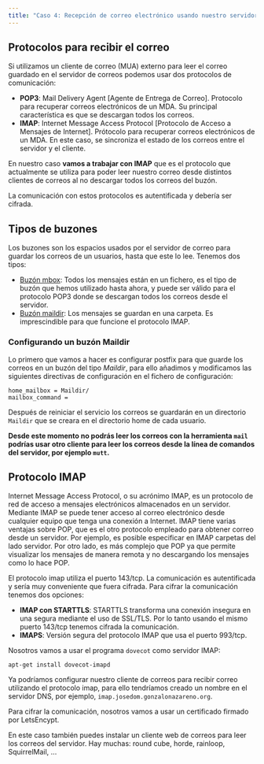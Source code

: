 ```yaml
---
title: "Caso 4: Recepción de correo electrónico usando nuestro servidor de correos"
---
```


## Protocolos para recibir el correo

Si utilizamos un cliente de correo (MUA) externo para leer el correo guardado en el servidor de correos podemos usar dos protocolos de comunicación:

* **POP3**: Mail Delivery Agent [Agente de Entrega de Correo]. Protocolo para recuperar correos electrónicos de un MDA. Su principal característica es que se descargan todos los correos.
* **IMAP**: Internet Message Access Protocol [Protocolo de Acceso a Mensajes de Internet]. Prótocolo para recuperar correos electrónicos de un MDA. En este caso, se sincroniza el estado de los correos entre el servidor y el cliente.

En nuestro caso **vamos a trabajar con IMAP** que es el protocolo que actualmente se utiliza para poder leer nuestro correo desde distintos clientes de correos al no descargar todos los correos del buzón.

La comunicación con estos protocolos es autentificada y debería ser cifrada. 

## Tipos de buzones

Los buzones son los espacios usados por el servidor de correo para guardar los correos de un usuarios, hasta que este lo lee. Tenemos dos tipos:

* [Buzón mbox](https://es.wikipedia.org/wiki/Mbox): Todos los mensajes están en un fichero, es el tipo de buzón que hemos utilizado hasta ahora, y puede ser válido para el protocolo POP3 donde se descargan todos los correos desde el servidor.
* [Buzón maildir](https://es.wikipedia.org/wiki/Maildir): Los mensajes se guardan en una carpeta. Es imprescindible para que funcione el protocolo IMAP.

### Configurando un buzón Maildir

Lo primero que vamos a hacer es configurar postfix para que guarde los correos en un buzón del tipo *Maildir*, para ello añadimos y modificamos las siguientes directivas de configuración en el fichero de configuración:
	
	home_mailbox = Maildir/
	mailbox_command =

Después de reiniciar el servicio los correos se guardarán en un directorio `Maildir` que se creara en el directorio home de cada usuario.

**Desde este momento no podrás leer los correos con la herramienta `mail` podrías usar otro cliente para leer los correos desde la línea de comandos del servidor, por ejemplo `mutt`.**

## Protocolo IMAP

Internet Message Access Protocol, o su acrónimo IMAP, es un protocolo de red de acceso a mensajes electrónicos almacenados en un servidor. Mediante IMAP se puede tener acceso al correo electrónico desde cualquier equipo que tenga una conexión a Internet. IMAP tiene varias ventajas sobre POP, que es el otro protocolo empleado para obtener correo desde un servidor. Por ejemplo, es posible especificar en IMAP carpetas del lado servidor. Por otro lado, es más complejo que POP ya que permite visualizar los mensajes de manera remota y no descargando los mensajes como lo hace POP.

El protocolo imap utiliza el puerto 143/tcp. La comunicación es autentificada y sería muy conveniente que fuera cifrada. Para cifrar la comunicación tenemos dos opciones:

* **IMAP con STARTTLS**: STARTTLS transforma una conexión insegura en una segura mediante el uso de SSL/TLS. Por lo tanto usando el mismo puerto 143/tcp tenemos cifrada la comunicación.
* **IMAPS**: Versión segura del protocolo IMAP que usa el puerto 993/tcp.

Nosotros vamos a usar el programa `dovecot` como servidor IMAP:

    apt-get install dovecot-imapd

Ya podríamos configurar nuestro cliente de correos para recibir correo utilizando el protocolo imap, para ello tendríamos creado un nombre en el servidor DNS, por ejemplo, ``imap.josedom.gonzalonazareno.org``.

Para cifrar la comunicación, nosotros vamos a usar un certificado firmado por LetsEncypt.

En este caso también puedes instalar un cliente web de correos para leer los correos del servidor. Hay muchas: round cube, horde, rainloop, SquirrelMail, ...